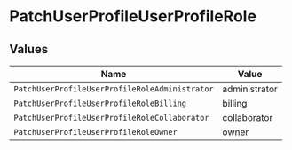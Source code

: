 # PatchUserProfileUserProfileRole


## Values

| Name                                           | Value                                          |
| ---------------------------------------------- | ---------------------------------------------- |
| `PatchUserProfileUserProfileRoleAdministrator` | administrator                                  |
| `PatchUserProfileUserProfileRoleBilling`       | billing                                        |
| `PatchUserProfileUserProfileRoleCollaborator`  | collaborator                                   |
| `PatchUserProfileUserProfileRoleOwner`         | owner                                          |
